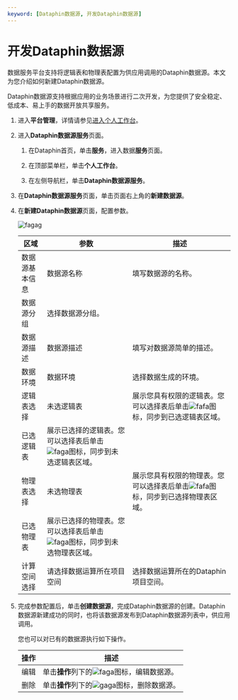 ```yaml
---
keyword: [Dataphin数据源, 开发Dataphin数据源]
---
```


# 开发Dataphin数据源

数据服务平台支持将逻辑表和物理表配置为供应用调用的Dataphin数据源。本文为您介绍如何新建Dataphin数据源。

Dataphin数据源支持根据应用的业务场景进行二次开发，为您提供了安全稳定、低成本、易上手的数据开放共享服务。

1.  进入**平台管理**，详情请参见[进入个人工作台](/cn.zh-CN/数据服务/进入数据服务.md)。

2.  进入**Dataphin数据源服务**页面。

    1.  在Dataphin首页，单击**服务**，进入数据**服务**页面。

    2.  在顶部菜单栏，单击**个人工作台**。

    3.  在左侧导航栏，单击**Dataphin数据源服务**。

3.  在**Dataphin数据源服务**页面，单击页面右上角的**新建数据源**。

4.  在**新建Dataphin数据源**页面，配置参数。

    ![fagag](https://static-aliyun-doc.oss-accelerate.aliyuncs.com/assets/img/zh-CN/8155905061/p177834.png)

    |区域|参数|描述|
    |--|--|--|
    |数据源基本信息|数据源名称|填写数据源的名称。|
    |数据源分组|选择数据源分组。|
    |数据源描述|数据源描述|填写对数据源简单的描述。|
    |数据环境|数据环境|选择数据生成的环境。|
    |逻辑表选择|未选逻辑表|展示您具有权限的逻辑表。您可以选择表后单击![fafa](https://static-aliyun-doc.oss-accelerate.aliyuncs.com/assets/img/zh-CN/6911987951/p85842.png)图标，同步到已选逻辑表区域。|
    |已选逻辑表|展示已选择的逻辑表。您可以选择表后单击![faga](https://static-aliyun-doc.oss-accelerate.aliyuncs.com/assets/img/zh-CN/6911987951/p85845.png)图标，同步到未选逻辑表区域。|
    |物理表选择|未选物理表|展示您具有权限的物理表。您可以选择表后单击![fafa](https://static-aliyun-doc.oss-accelerate.aliyuncs.com/assets/img/zh-CN/6911987951/p85842.png)图标，同步到已选择物理表区域。|
    |已选物理表|展示已选择的物理表。您可以选择表后单击![faga](https://static-aliyun-doc.oss-accelerate.aliyuncs.com/assets/img/zh-CN/6911987951/p85845.png)图标，同步到未选物理表区域。|
    |计算空间选择|请选择数据运算所在项目空间|选择数据运算所在的Dataphin项目空间。|

5.  完成参数配置后，单击**创建数据源**，完成Dataphin数据源的创建。Dataphin数据源新建成功的同时，也将该数据源发布到Dataphin数据源列表中，供应用调用。

    您也可以对已有的数据源执行如下操作。

    |操作|描述|
    |--|--|
    |编辑|单击**操作**列下的![faga](https://static-aliyun-doc.oss-accelerate.aliyuncs.com/assets/img/zh-CN/6911987951/p85510.png)图标，编辑数据源。|
    |删除|单击**操作**列下的![gaga](https://static-aliyun-doc.oss-accelerate.aliyuncs.com/assets/img/zh-CN/6911987951/p85543.png)图标，删除数据源。|


